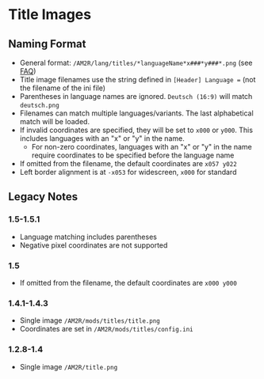 # Title Images

## Naming Format
- General format: `/AM2R/lang/titles/*languageName*x###*y###*.png` (see [FAQ](https://am2r-community-developers.github.io/DistributionCenter/faq#how-do-i-use-custom-title-images))
- Title image filenames use the string defined in `[Header] Language =` (not the filename of the ini file)
- <span title="parenthesis filtering requires 1.5.2+">Parentheses in language names are ignored. `Deutsch (16:9)` will match `deutsch.png`</span>
- Filenames can match multiple languages/variants. <span title="incomplete reverse sort order: SPACE ()-.0123456789abcdefghijklmnopqrstuvwxyz[]_{}">The last alphabetical match will be loaded.</span>
- If invalid coordinates are specified, they will be set to `x000` or `y000`. This includes languages with an "x" or "y" in the name.
  - For non-zero coordinates, languages with an &quot;x&quot; or &quot;y&quot; in the name require coordinates to be specified before the language name
- If omitted from the filename, the default coordinates are `x057 y022`
- Left border alignment is at <span title="negative coordinates require 1.5.2+">`-x053`</span> for widescreen, `x000` for standard


## Legacy Notes

### 1.5-1.5.1
- <span title="this can prevent loading title image for germanwide.ini due to invalid filename characters">Language matching includes parentheses</span>
- Negative pixel coordinates are not supported

### 1.5
- If omitted from the filename, the default coordinates are `x000 y000`

### 1.4.1-1.4.3
- Single image `/AM2R/mods/titles/title.png`
- Coordinates are set in `/AM2R/mods/titles/config.ini`

### 1.2.8-1.4
- Single image `/AM2R/title.png`

